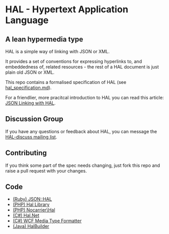 # HAL - Hypertext Application Language

## A lean hypermedia type

HAL is a simple way of linking with JSON or XML.

It provides a set of conventions for expressing hyperlinks to, and embeddedness of, related resources - the rest of a HAL document is just plain old JSON or XML. 

This repo contains a formalised specification of HAL (see [hal\_specification.md][1]).

For a friendlier, more pracitcal introduction to HAL you can read this article: [JSON Linking with HAL][2].

## Discussion Group

If you have any questions or feedback about HAL, you can message the [HAL-discuss mailing list][3]. 

## Contributing
If you think some part of the spec needs changing, just fork this repo
and raise a pull request with your changes.

## Code
* [(Ruby) JSON::HAL][9]
* [(PHP) Hal Library][4]
* [(PHP) Nocarrier\Hal][8]
* [(C#) Hal.Net][5]
* [(C#) WCF Media Type Formatter][6]
* [(Java) HalBuilder][7]



 [1]: https://github.com/mikekelly/hal_specification/blob/master/hal_specification.md
 [2]: http://blog.stateless.co/post/13296666138/json-linking-with-hal
 [3]: http://groups.google.com/group/hal-discuss
 [4]: https://github.com/zircote/Hal
 [5]: https://github.com/talios/halbuilder
 [6]: http://hal.codeplex.com/
 [7]: https://bitbucket.org/smichelotti/hal-media-type
 [8]: https://github.com/blongden/hal
 [9]: https://github.com/apotonick/roar/blob/master/lib/roar/representer/json/hal.rb

